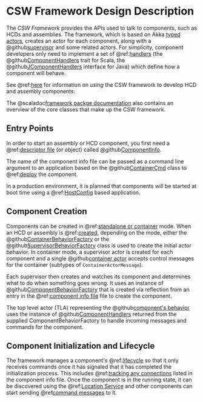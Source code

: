 # CSW Framework Design Description

The *CSW Framework* provides the APIs used to talk to components,
such as HCDs and assemblies.
The framework, which is based on Akka [typed actors](https://doc.akka.io/docs/akka/current/typed/index.html), creates an actor for each component, along with a 
@github[supervisor](/csw-framework/src/main/scala/csw/framework/internal/supervisor/SupervisorBehavior.scala) 
and some related actors. 
For simplicity, component developers only need to implement a set of 
@ref:[handlers](../../framework/handling-lifecycle.md) 
(the
@github[ComponentHandlers](/csw-framework/src/main/scala/csw/framework/scaladsl/ComponentHandlers.scala) 
trait for Scala, the
@github[JComponentHandlers](/csw-framework/src/main/scala/csw/framework/javadsl/JComponentHandlers.scala)
interface for Java) which define how a component will behave.

See @ref:[here](../../commons/framework.md) for information on *using* the CSW framework to develop HCD and assembly components.

The @scaladoc[framework packge documentation](csw.framework/index) also contains an overview 
of the core classes that make up the CSW framework.

## Entry Points

In order to start an assembly or HCD component, you first need a 
@ref:[descriptor file](../../framework/describing-components.md)
(or object) called
@github[ComponentInfo](/csw-command/csw-command-client/src/main/scala/csw/command/client/models/framework/ComponentInfo.scala).

The name of the component info file can be passed as a command line argument to an application based on the 
@github[ContainerCmd](/csw-framework/src/main/scala/csw/framework/deploy/containercmd/ContainerCmd.scala)
class to
@ref:[deploy](../../framework/deploying-components.md)
the component.

In a production environment, it is planned that components will be started at boot time using a @ref:[HostConfig](../../apps/hostconfig.md) based application. 

## Component Creation

Components can be created in 
@ref:[standalone or container](../../commons/multiple-components.md) mode. 
When an HCD or assembly is
@ref:[created](../../framework/creating-components.md), depending on the mode,
either the
@github[ContainerBehaviorFactory](/csw-framework/src/main/scala/csw/framework/internal/container/ContainerBehaviorFactory.scala) or the 
@github[SupervisorBehaviorFactory](/csw-framework/src/main/scala/csw/framework/internal/supervisor/SupervisorBehaviorFactory.scala)
class is used to create the initial actor behavior. 
In container mode, a supervisor actor is created for each component and a single
@github[container actor](/csw-framework/src/main/scala/csw/framework/internal/container/ContainerBehavior.scala) 
accepts control messages for the container (subtypes of `ContainerActorMessage`).

Each supervisor then creates and watches its component and determines what to do when something goes wrong. 
It uses an instance of
@github[ComponentBehaviorFactory](/csw-framework/src/main/scala/csw/framework/scaladsl/ComponentBehaviorFactory.scala) 
that is created via reflection from an entry in the
 @ref:[component info file](../../framework/describing-components.md)
 file to create the component.

The top level actor (TLA) representing the 
@github[component's behavior](/csw-framework/src/main/scala/csw/framework/internal/component/ComponentBehavior.scala) uses the instance of 
@github[ComponentHandlers](/csw-framework/src/main/scala/csw/framework/scaladsl/ComponentHandlers.scala)
returned from the supplied ComponentBehaviorFactory to handle incoming messages and commands for the component.

## Component Initialization and Lifecycle

The framework manages a component's 
@ref:[lifecycle](../../framework/handling-lifecycle.md) 
so that it only receives commands once it has signaled that it has completed the
initialization process.
This includes 
@ref:[tracking any connections](../../framework/tracking-connections.md) 
listed in the component info file.
Once the component is in the running state, it can be discovered using the
@ref:[Location Service](../location/location.md) and other components can start
sending 
@ref[command messages](../../commons/messages.md) 
to it.

